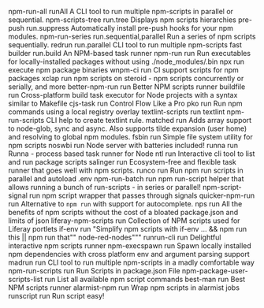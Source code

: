 npm-run-all	runAll	A CLI tool to run multiple npm-scripts in parallel or sequential.
npm-scripts-tree	run.tree	Displays npm scripts hierarchies
pre-push	run.suppress	Automatically install pre-push hooks for your npm modules.
npm-run-series	run.sequential,parallel	Run a series of npm scripts sequentially.
redrun	run.parallel	CLI tool to run multiple npm-scripts fast
builder	run.build	An NPM-based task runner
npm-run	run	Run executables for locally-installed packages without using ./node_modules/.bin
npx	run	execute npm package binaries
wnpm-ci	run	CI support scripts for npm packages
xclap	run	npm scripts on steroid - npm scripts concurrently or serially, and more
better-npm-run	run	Better NPM scripts runner
buildfile	run	Cross-platform build task executor for Node projects with a syntax similar to Makefile
cjs-task	run	Control Flow Like a Pro
pko	run	Run npm commands using a local registry overlay
textlint-scripts	run	textlint npm-run-scripts CLI help to create textlint rule.
matched	run	Adds array support to node-glob, sync and async. Also supports tilde expansion (user home) and resolving to global npm modules.
fsbin	run	Simple file system utility for npm scripts
noswbi	run	Node server with batteries included!
runna	run	Runna - process based task runner for Node
ntl	run	Interactive cli tool to list and run package scripts
salinger	run	Ecosystem-free and flexible task runner that goes well with npm scripts.
runco	run	Run npm run scripts in parallel and autoload .env
npm-run-batch	run	npm run-script helper that allows running a bunch of run-scripts - in series or parallel!
npm-script-signal	run	npm script wrapper that passes through signals
quicker-npm-run	run	Alternative to `npm run` with support for autocomplete.
nps	run	All the benefits of npm scripts without the cost of a bloated package.json and limits of json
liferay-npm-scripts	run	Collection of NPM scripts used for Liferay portlets
if-env	run	"Simplify npm scripts with if-env ... && npm run this || npm run that""
node-red-nodes"""
runrun-cli	run	Delightful interactive npm scripts runner
npm-execspawn	run	Spawn locally installed npm dependencies with cross platform env and argument parsing support
madrun	run	CLI tool to run multiple npm-scripts in a madly comfortable way
npm-run-scripts	run	Run Scripts in package.json File
npm-package-user-scripts-list	run	List all available npm script commands
best-man	run	Best NPM scripts runner
alarmist-npm	run	Wrap npm scripts in alarmist jobs
runscript	run	Run script easy!
